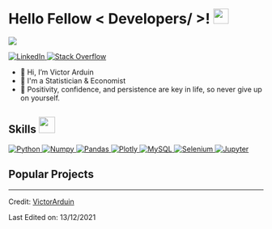 <h1> Hello Fellow < Developers/ >! <img src = "https://raw.githubusercontent.com/MartinHeinz/MartinHeinz/master/wave.gif" width = 30px> </h1>
<p align='center'>
</p>

<p>
  <a href="https://github.com/DenverCoder1/readme-typing-svg"><img src="https://readme-typing-svg.herokuapp.com?&font=IBM+Plex+Sans&color=abcdef&size=20&lines=Welcome+to+my+GitHub+Profile!;I'm+a+Statistician+and+Economist" /></a>
</p>

   <a href="https://www.linkedin.com/in/victorarduin/" target="_blank">
    <img alt="LinkedIn" src="https://img.shields.io/badge/LinkedIn-0077B5?style=for-the-badge&logo=linkedin&logoColor=white">
  </a>   
   <a href="https://stackoverflow.com/users/7813284/arduin" target="_blank">
    <img alt="Stack Overflow" src="https://img.shields.io/badge/Stack_Overflow-FE7A16?style=for-the-badge&logo=stack-overflow&logoColor=white">
  </a>  

- 👋 Hi, I’m Victor Arduin
- 💼 I'm a Statistician & Economist
- 💬 Positivity, confidence, and persistence are key in life, so never give up on yourself.

<h2> Skills <img src = "https://media2.giphy.com/media/QssGEmpkyEOhBCb7e1/giphy.gif?cid=ecf05e47a0n3gi1bfqntqmob8g9aid1oyj2wr3ds3mg700bl&rid=giphy.gif" width = 32px> </h2>
	

<a href="https://www.python.org" target="_blank">
	<img alt="Python" src="https://img.shields.io/badge/Python-3776AB?style=for-the-badge&logo=python&logoColor=white">
</a>

<a href="https://numpy.org/" target="_blank">
	<img alt="Numpy" src="https://img.shields.io/badge/Numpy-777BB4?style=for-the-badge&logo=numpy&logoColor=white">
</a>

<a href="https://pandas.pydata.org/" target="_blank">
	<img alt="Pandas" src="https://img.shields.io/badge/Pandas-2C2D72?style=for-the-badge&logo=pandas&logoColor=white">
</a>

<a href="https://plotly.com/" target="_blank">
	<img alt="Plotly" src="https://img.shields.io/badge/Plotly-239120?style=for-the-badge&logo=plotly&logoColor=white">
</a>

<a href="https://www.mysql.com/">
	<img alt="MySQL" src="https://img.shields.io/badge/Microsoft%20SQL%20Server-CC2927?style=for-the badge&logo=microsoft%20sql%20server&logoColor=white">
</a>

<a href="https://www.selenium.dev/" target="_blank">
	<img alt="Selenium" src="https://img.shields.io/badge/Selenium-43B02A?style=for-the-badge&logo=Selenium&logoColor=white">
</a>
<a href="https://jupyter.org/" target="_blank">
	<img alt="Jupyter" src="https://img.shields.io/badge/Jupyter-F37626.svg?&style=for-the-badge&logo=Jupyter&logoColor=white">
</a>

## Popular Projects


----------------------------------------------------------------------
Credit: [VictorArduin](https://github.com/Arduinn/VictorArduin)

Last Edited on: 13/12/2021

